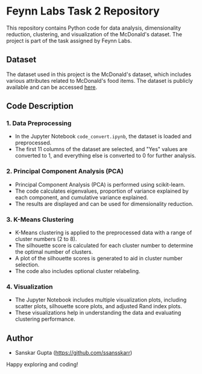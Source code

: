 # Feynn Labs Task 2 Repository

This repository contains Python code for data analysis, dimensionality reduction, clustering, and visualization of the McDonald's dataset. The project is part of the task assigned by Feynn Labs.

## Dataset
The dataset used in this project is the McDonald's dataset, which includes various attributes related to McDonald's food items. The dataset is publicly available and can be accessed [here](https://homepage.boku.ac.at/leisch/MSA/datasets/mcdonalds.csv).

## Code Description

### 1. Data Preprocessing
- In the Jupyter Notebook `code_convert.ipynb`, the dataset is loaded and preprocessed.
- The first 11 columns of the dataset are selected, and "Yes" values are converted to 1, and everything else is converted to 0 for further analysis.

### 2. Principal Component Analysis (PCA)
- Principal Component Analysis (PCA) is performed using scikit-learn.
- The code calculates eigenvalues, proportion of variance explained by each component, and cumulative variance explained.
- The results are displayed and can be used for dimensionality reduction.

### 3. K-Means Clustering
- K-Means clustering is applied to the preprocessed data with a range of cluster numbers (2 to 8).
- The silhouette score is calculated for each cluster number to determine the optimal number of clusters.
- A plot of the silhouette scores is generated to aid in cluster number selection.
- The code also includes optional cluster relabeling.

### 4. Visualization
- The Jupyter Notebook includes multiple visualization plots, including scatter plots, silhouette score plots, and adjusted Rand index plots.
- These visualizations help in understanding the data and evaluating clustering performance.

## Author
- Sanskar Gupta (https://github.com/ssansskarr)



Happy exploring and coding!
